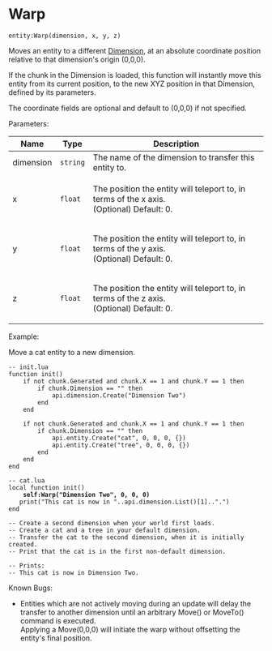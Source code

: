 # Warp



`entity:Warp(dimension, x, y, z)`

Moves an entity to a different [Dimension](../../../dimension-api/), at an absolute coordinate position relative to that dimension's origin (0,0,0).

If the chunk in the Dimension is loaded, this function will instantly move this entity from its current position, to the new XYZ position in that Dimension, defined by its parameters.

The coordinate fields are optional and default to (0,0,0) if not specified.&#x20;



Parameters:

| Name      | Type     | Description                                                                                         |
| --------- | -------- | --------------------------------------------------------------------------------------------------- |
| dimension | `string` | The name of the dimension to transfer this entity to.                                               |
| x         | `float`  | <p>The position the entity will teleport to, in terms of the x axis. <br>(Optional) Default: 0.</p> |
| y         | `float`  | <p>The position the entity will teleport to, in terms of the y axis. <br>(Optional) Default: 0.</p> |
| z         | `float`  | <p>The position the entity will teleport to, in terms of the z axis. <br>(Optional) Default: 0.</p> |



Example:

Move a cat entity to a new dimension.

<pre class="language-lua"><code class="lang-lua">-- init.lua
function init()
	if not chunk.Generated and chunk.X == 1 and chunk.Y == 1 then 
		if chunk.Dimension == "" then
			api.dimension.Create("Dimension Two")	
		end	
	end
	
	if not chunk.Generated and chunk.X == 1 and chunk.Y == 1 then
		if chunk.Dimension == "" then 
			api.entity.Create("cat", 0, 0, 0, {})
			api.entity.Create("tree", 0, 0, 0, {})
		end
	end
end

-- cat.lua
local function init() 
<strong>	self:Warp("Dimension Two", 0, 0, 0)
</strong>	print("This cat is now in "..api.dimension.List()[1]..".")
end

-- Create a second dimension when your world first loads.
-- Create a cat and a tree in your default dimension.
-- Transfer the cat to the second dimension, when it is initially created.
-- Print that the cat is in the first non-default dimension.

-- Prints:
-- This cat is now in Dimension Two.
</code></pre>



Known Bugs:

* Entities which are not actively moving during an update will delay the transfer to another dimension until an arbitrary Move() or MoveTo() command is executed. \
  Applying a Move(0,0,0) will initiate the warp without offsetting the entity's final position.
